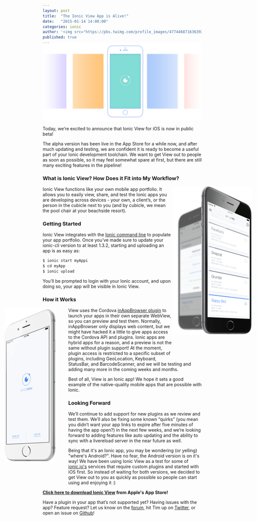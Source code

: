 ```yaml
---
layout: post
title:  "The Ionic View App is Alive!"
date:   "2015-01-14 14:00:00"
categories: ionic
author: '<img src="https://pbs.twimg.com/profile_images/477446871636393985/jPeOlsdz_400x400.jpeg" class="author-icon"><a href="http://twitter.com/dopernicus">Tim</a>'
published: true
---
```


<img class="showcase-image" src="/img/blog/ionic-view-app-header.gif" style="margin-top:-20px;">

Today, we’re excited to announce that Ionic View for iOS is now in public beta! 

The alpha version has been live in the App Store for a while now, and after much updating and testing, we are confident it is ready to become a useful part of your Ionic development toolchain. We want to get View out to people as soon as possible, so it may feel somewhat spare at first, but there are still many exciting features in the pipeline! 

<!-- more --> 

### What is Ionic View? How Does it Fit into My Workflow?

<div style="float: right; margin-right: -160px; margin-bottom: 80px; width: 50%;">
  <a href="http://ionicframework.com/img/blog/songhop-preview-right.jpg"><img src="/img/blog/ionic-view-preview-right.png"></a>
</div>

Ionic View functions like your own mobile app portfolio. It allows you to easily view, share, and test the Ionic apps you are developing across devices - your own, a client’s, or the person in the cubicle next to you (and by cubicle, we mean the pool chair at your beachside resort).

### Getting Started

Ionic View integrates with the [Ionic command line](https://github.com/driftyco/ionic-cli) to populate your app portfolio.  Once you’ve made sure to update your ionic-cli version to at least 1.3.2, starting and uploading an app is as easy as:

```bash 
$ ionic start myAppi
$ cd myApp
$ ionic upload
```

You’ll be prompted to login with your Ionic account, and upon doing so, your app will be visible in Ionic View.

### How it Works

<div style="float: left; margin-left: -120px; margin-right: 40px; margin-bottom: 70px; width: 32%;">
  <a href="http://ionicframework.com/img/blog/songhop-preview-left.jpg"><img src="/img/blog/ionic-view-preview-left.png"></a>
</div>

View uses the Cordova [inAppBrowser plugin](https://github.com/apache/cordova-plugin-inappbrowser) to launch your apps in their own separate WebView, so you can preview and test them. Normally, inAppBrowser only displays web content, but we might have hacked it a little to give apps access to the Cordova API and plugins. Ionic apps are hybrid apps for a reason, and a preview is not the same without plugin support! At the moment, plugin access is restricted to a specific subset of plugins, including GeoLocation, Keyboard, StatusBar, and BarcodeScanner, and we will be testing and adding many more in the coming weeks and months.  

Best of all, View is an Ionic app! We hope it sets a good example of the native-quality mobile apps that are possible with Ionic.

### Looking Forward

We’ll continue to add support for new plugins as we review and test them. We’ll also be fixing some known “quirks” (you mean you didn’t want your app links to expire after five minutes of having the app open?) in the next few weeks, and we’re looking forward to adding features like auto updating and the ability to sync with a livereload server in the near future as well. 

Being that it's an Ionic app, you may be wondering (or yelling) "where's Android?". Have no fear, the Android version is on it's way! We have been using Ionic View as a test for some of [ionic.io's](https://ionic.io) services that require custom plugins and started with iOS first. So instead of waiting for both versions, we decided to get View out to you as quickly as possible so people can start using and enjoying it :)

<strong>[Click here to download Ionic View](https://itunes.apple.com/us/app/ionic-view/id849930087) from Apple's App Store!</strong>

Have a plugin in your app that’s not supported yet? Having issues with the app? Feature request? Let us know on the [forum](http://forum.ionicframework.com/), hit Tim up on [Twitter](https://www.twitter.com/dopernicus), or open an issue on [Github](https://github.com/driftyco/ionic-view-issues/)!





